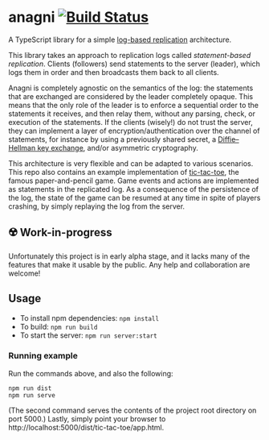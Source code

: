 # anagni [![Build Status](https://travis-ci.com/acondolu/anagni.svg?token=KEjzsAkTQF4oSVN4fngW&branch=master)](https://travis-ci.com/acondolu/anagni)

A TypeScript library for a simple [log-based replication](https://en.wikipedia.org/wiki/State_machine_replication#Input_Log) architecture.

This library takes an approach to replication logs called _statement-based replication_. Clients (followers) send statements to the server (leader), which logs them in order and then broadcasts them back to all clients.

Anagni is completely agnostic on the semantics of the log: the statements that are exchanged are considered by the leader completely opaque. This means that the only role of the leader is to enforce a sequential order to the statements it receives, and then relay them, without any parsing, check, or execution of the statements. If the clients (wisely!) do not trust the server, they can implement a layer of encryption/authentication over the channel of statements, for instance by using a previously shared secret, a [Diffie–Hellman key exchange](https://en.wikipedia.org/wiki/Diffie–Hellman_key_exchange#Operation_with_more_than_two_parties), and/or asymmetric cryptography.

This architecture is very flexible and can be adapted to various scenarios. This repo also contains an example implementation of [tic-tac-toe](https://en.wikipedia.org/wiki/Tic-tac-toe), the famous paper-and-pencil game. Game events and actions are implemented as statements in the replicated log. As a consequence of the persistence of the log, the state of the game can be resumed at any time in spite of players crashing, by simply replaying the log from the server.

## ☢️ Work-in-progress
Unfortunately this project is in early alpha stage, and it lacks many of the features that make it usable by the public. Any help and collaboration are welcome!

## Usage

- To install npm dependencies: `npm install`
- To build: `npm run build`
- To start the server: `npm run server:start`

### Running example
Run the commands above, and also the following:
```
npm run dist
npm run serve
```
(The second command serves the contents of the project root directory on port 5000.)
Lastly, simply point your browser to 
http://localhost:5000/dist/tic-tac-toe/app.html.